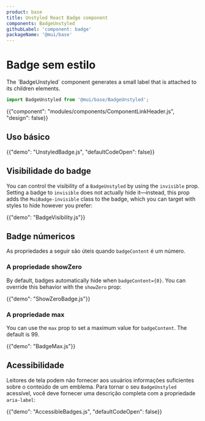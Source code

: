 ```yaml
---
product: base
title: Unstyled React Badge component
components: BadgeUnstyled
githubLabel: 'component: badge'
packageName: '@mui/base'
---
```


# Badge sem estilo

<p class="description">The `BadgeUnstyled` component generates a small label that is attached to its children elements.</p>

```js
import BadgeUnstyled from '@mui/base/BadgeUnstyled';
```

{{"component": "modules/components/ComponentLinkHeader.js", "design": false}}

## Uso básico

{{"demo": "UnstyledBadge.js", "defaultCodeOpen": false}}

## Visibilidade do badge

You can control the visibility of a `BadgeUnstyled` by using the `invisible` prop. Setting a badge to `invisible` does not actually hide it—instead, this prop adds the `MuiBadge-invisible` class to the badge, which you can target with styles to hide however you prefer:

{{"demo": "BadgeVisibility.js"}}

## Badge númericos

As propriedades a seguir são úteis quando `badgeContent` é um número.

### A propriedade showZero

By default, badges automatically hide when `badgeContent={0}`. You can override this behavior with the `showZero` prop:

{{"demo": "ShowZeroBadge.js"}}

### A propriedade max

You can use the `max` prop to set a maximum value for `badgeContent`. The default is 99.

{{"demo": "BadgeMax.js"}}

## Acessibilidade

Leitores de tela podem não fornecer aos usuários informações suficientes sobre o conteúdo de um emblema. Para tornar o seu `BadgeUnstyled` acessível, você deve fornecer uma descrição completa com a propriedade `aria-label`:

{{"demo": "AccessibleBadges.js", "defaultCodeOpen": false}}
